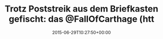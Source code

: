 ---
retweeted: false
source: <a href="http://twitter.com/download/android" rel="nofollow">Twitter for Android</a>
entities:
  user_mentions: []
  urls: []
  symbols: []
  media:
  - expanded_url: https://twitter.com/bascht/status/615466699207389185/photo/1
    indices:
    - '80'
    - '102'
    url: http://t.co/fD64AODwcJ
    media_url: http://pbs.twimg.com/media/CIqTsmsWoAA_drg.jpg
    id_str: '615466693599600640'
    id: '615466693599600640'
    media_url_https: https://pbs.twimg.com/media/CIqTsmsWoAA_drg.jpg
    sizes:
      thumb:
        w: '150'
        h: '150'
        resize: crop
      medium:
        w: '1024'
        h: '579'
        resize: fit
      small:
        w: '680'
        h: '384'
        resize: fit
      large:
        w: '1024'
        h: '579'
        resize: fit
    type: photo
    display_url: pic.twitter.com/fD64AODwcJ
  hashtags: []
display_text_range:
- '0'
- '102'
favorite_count: '3'
id_str: '615466699207389185'
truncated: false
retweet_count: '0'
id: '615466699207389185'
possibly_sensitive: false
created_at: Mon Jun 29 10:27:50 +0000 2015
favorited: false
full_text: 'Trotz Poststreik aus dem Briefkasten gefischt: das [@FallOfCarthage](https://twitter.com/FallOfCarthage)
  Digipack \o/'
lang: de
extended_entities:
  media:
  - expanded_url: https://twitter.com/bascht/status/615466699207389185/photo/1
    indices:
    - '80'
    - '102'
    url: http://t.co/fD64AODwcJ
    media_url: http://pbs.twimg.com/media/CIqTsmsWoAA_drg.jpg
    id_str: '615466693599600640'
    id: '615466693599600640'
    media_url_https: https://pbs.twimg.com/media/CIqTsmsWoAA_drg.jpg
    sizes:
      thumb:
        w: '150'
        h: '150'
        resize: crop
      medium:
        w: '1024'
        h: '579'
        resize: fit
      small:
        w: '680'
        h: '384'
        resize: fit
      large:
        w: '1024'
        h: '579'
        resize: fit
    type: photo
    display_url: pic.twitter.com/fD64AODwcJ
tags:
- pesos/twitter
date: '2015-06-29T10:27:50+00:00'
src: https://twitter.com/bascht/status/615466699207389185
original_url: https://twitter.com/bascht/status/615466699207389185
type: twitter_tweet
media_url: https://img.bascht.com/twitter/pbs.twimg.com/media/CIqTsmsWoAA_drg.jpg
text: 'Trotz Poststreik aus dem Briefkasten gefischt: das [@FallOfCarthage](https://twitter.com/FallOfCarthage)
  Digipack \o/'
title: 'Trotz Poststreik aus dem Briefkasten gefischt: das @FallOfCarthage (htt'

---